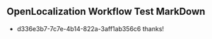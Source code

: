 ## OpenLocalization Workflow Test MarkDown
* d336e3b7-7c7e-4b14-822a-3aff1ab356c6 thanks!

<!--HONumber=Oct16_HO4-->


